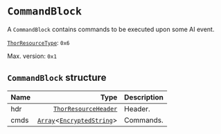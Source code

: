 # `CommandBlock`

A `CommandBlock` contains commands to be executed upon some AI event.

[`ThorResourceType`](./index.md#thorresourcetype-enum): `0x6`

Max. version: `0x1`

## `CommandBlock` structure

| Name | Type | Description |
| :-- | --: | --- |
| hdr | [`ThorResourceHeader`](./index.md#thorresourceheader-structure) | Header. |
| cmds | [`Array`](../base.md#arrayt-structure)<[`EncryptedString`](../base.md#encryptedstring-structure)> | Commands. |
